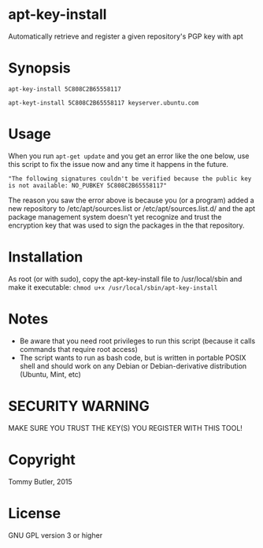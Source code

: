 # apt-key-install
Automatically retrieve and register a given repository's PGP key with apt

# Synopsis
  `apt-key-install 5C808C2B65558117`
  
  `apt-keyt-install 5C808C2B65558117 keyserver.ubuntu.com`

# Usage
When you run `apt-get update` and you get an error like the one below, use
this script to fix the issue now and any time it happens in the future.

  `"The following signatures couldn't be verified because the public key is not available: NO_PUBKEY 5C808C2B65558117"`

The reason you saw the error above is because you (or a program) added a new
repository to /etc/apt/sources.list or /etc/apt/sources.list.d/
and the apt package management system doesn't yet recognize and trust the
encryption key that was used to sign the packages in the that repository.

# Installation
As root (or with sudo), copy the apt-key-install file to /usr/local/sbin and make it executable: 
`chmod u+x /usr/local/sbin/apt-key-install`

# Notes

* Be aware that you need root privileges to run this script (because it calls commands that require
root access)
* The script wants to run as bash code, but is written in portable POSIX shell and should work on any
  Debian or Debian-derivative distribution (Ubuntu, Mint, etc)

# SECURITY WARNING
MAKE SURE YOU TRUST THE KEY(S) YOU REGISTER WITH THIS TOOL!

# Copyright
Tommy Butler, 2015

# License
GNU GPL version 3 or higher
